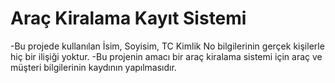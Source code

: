 # Araç Kiralama Kayıt Sistemi
-Bu projede kullanılan İsim, Soyisim, TC Kimlik No bilgilerinin gerçek kişilerle hiç bir ilişiği yoktur. 
-Bu projenin amacı bir araç kiralama sistemi için araç ve müşteri bilgilerinin kaydının yapılmasıdır.
